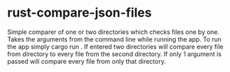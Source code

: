 # rust-compare-json-files
Simple comparer of one or two directories which checks files one by one. Takes the arguments from the command line while running the app.
To run the app simply cargo run <enter directories here>. If entered two directories will compare every file from directory to every file from the second directory. 
If only 1 argument is passed will compare every file from only that directory. 
